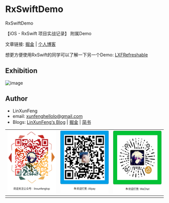 # RxSwiftDemo
RxSwiftDemo

【iOS - RxSwift 项目实战记录】 附属Demo

文章链接: [掘金](https://juejin.im/post/6844903498371317767) | [个人博客](https://linxunfeng.top/2017/09/12/ios-rxswift-项目实战记录/)

想更方便使用RxSwift的同学可以了解一下另一个Demo:  [LXFRefreshable](https://github.com/LinXunFeng/LXFProtocolTool/tree/master/Example/LXFProtocolTool/Demo/LXFRefreshable)

## Exhibition



![image](https://github.com/LinXunFeng/RxSwiftDemo/raw/master/Screenshots/1.gif)









## Author

- LinXunFeng
- email: [xunfenghellolo@gmail.com](mailto:xunfenghellolo@gmail.com)
- Blogs:  [LinXunFeng‘s Blog](http://linxunfeng.top/)  | [掘金](https://juejin.im/user/58f8065e61ff4b006646c72d/posts) | [简书](https://www.jianshu.com/u/31e85e7a22a2)



| <img src="https://github.com/LinXunFeng/site/raw/master/source/images/others/wx/wxQR_tip.png" style="width:200px;height:200px;"></img> | <img src="https://github.com/LinXunFeng/site/raw/master/source/images/others/pay/alipay_tip.png" style="width:200px;height:200px;"></img> | <img src="https://github.com/LinXunFeng/site/raw/master/source/images/others/pay/wechat_tip.png" style="width:200px;height:200px;"></img> |
| :----------------------------------------------------------: | :----------------------------------------------------------: | :----------------------------------------------------------: |
|                                                              |                                                              |                                                              |



